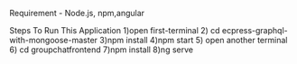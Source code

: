 Requirement - Node.js, npm,angular


Steps To Run This Application
1)open first-terminal
2) cd ecpress-graphql-with-mongoose-master
3)npm install
4)npm start
5) open another terminal
6) cd groupchatfrontend
7)npm install
8)ng serve



